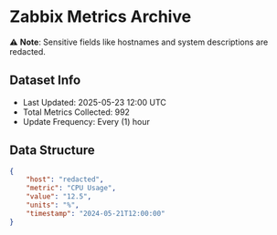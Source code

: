 # Zabbix Metrics Archive

⚠️ **Note**: Sensitive fields like hostnames and system descriptions are redacted.

## Dataset Info
- Last Updated: 2025-05-23 12:00 UTC
- Total Metrics Collected: 992
- Update Frequency: Every (1) hour

## Data Structure
```json
{
    "host": "redacted",
    "metric": "CPU Usage",
    "value": "12.5",
    "units": "%",
    "timestamp": "2024-05-21T12:00:00"
}
```
